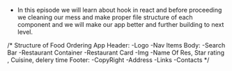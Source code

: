 - In this episode we will learn about hook in react and before proceeding we cleaning our mess and make proper file structure of each component and we will make our app better and further building to next level.


/* Structure of Food Ordering App
Header:
    -Logo
    -Nav Items
Body:
    -Search Bar
    -Restaurant Container
        -Restaurant Card
            -Img
            -Name Of Res, Star rating  , Cuisine, delery time
Footer:
    -CopyRight
    -Address
    -Links
    -Contacts
*/